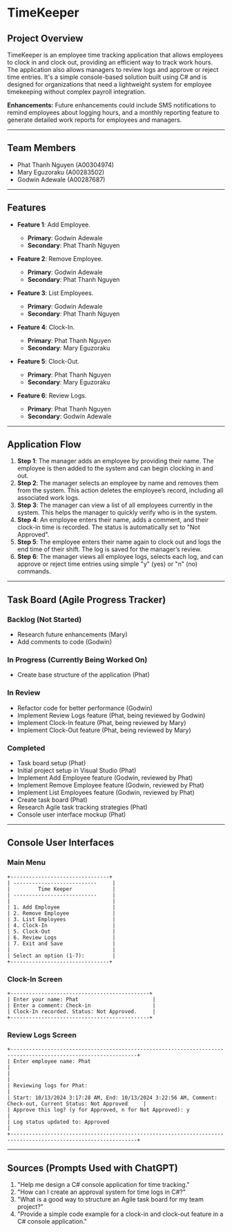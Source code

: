 # TimeKeeper

## Project Overview
TimeKeeper is an employee time tracking application that allows employees to clock in and clock out, providing an efficient way to track work hours. The application also allows managers to review logs and approve or reject time entries. It's a simple console-based solution built using C# and is designed for organizations that need a lightweight system for employee timekeeping without complex payroll integration.

**Enhancements:**
Future enhancements could include SMS notifications to remind employees about logging hours, and a monthly reporting feature to generate detailed work reports for employees and managers.

---

## Team Members
- Phat Thanh Nguyen (A00304974)
- Mary Eguzoraku (A00283502)
- Godwin Adewale (A00287687)

---

## Features

- **Feature 1**: Add Employee.
  - **Primary**: Godwin Adewale
  - **Secondary**: Phat Thanh Nguyen

- **Feature 2**: Remove Employee.
  - **Primary**: Godwin Adewale
  - **Secondary**: Phat Thanh Nguyen

- **Feature 3**: List Employees.
  - **Primary**: Godwin Adewale
  - **Secondary**: Phat Thanh Nguyen

- **Feature 4**: Clock-In.
  - **Primary**: Phat Thanh Nguyen
  - **Secondary**: Mary Eguzoraku

- **Feature 5**: Clock-Out.
  - **Primary**: Phat Thanh Nguyen
  - **Secondary**: Mary Eguzoraku

- **Feature 6**: Review Logs.
  - **Primary**: Phat Thanh Nguyen
  - **Secondary**: Godwin Adewale

---

## Application Flow

1. **Step 1**: The manager adds an employee by providing their name. The employee is then added to the system and can begin clocking in and out.
2. **Step 2**: The manager selects an employee by name and removes them from the system. This action deletes the employee’s record, including all associated work logs.
3. **Step 3**: The manager can view a list of all employees currently in the system. This helps the manager to quickly verify who is in the system.
4. **Step 4**: An employee enters their name, adds a comment, and their clock-in time is recorded. The status is automatically set to "Not Approved".
5. **Step 5**: The employee enters their name again to clock out and logs the end time of their shift. The log is saved for the manager’s review.
6. **Step 6**: The manager views all employee logs, selects each log, and can approve or reject time entries using simple "y" (yes) or "n" (no) commands.

---

## Task Board (Agile Progress Tracker)

### Backlog (Not Started)

- Research future enhancements (Mary)
- Add comments to code (Godwin)

### In Progress (Currently Being Worked On)
- Create base structure of the application (Phat)


### In Review
- Refactor code for better performance (Godwin)
- Implement Review Logs feature (Phat, being reviewed by Godwin)
- Implement Clock-In feature (Phat, being reviewed by Mary)
- Implement Clock-Out feature (Phat, being reviewed by Mary)


### Completed
- Task board setup (Phat)
- Initial project setup in Visual Studio (Phat)
- Implement Add Employee feature (Godwin, reviewed by Phat)
- Implement Remove Employee feature (Godwin, reviewed by Phat)
- Implement List Employees feature (Godwin, reviewed by Phat)
- Create task board (Phat)
- Research Agile task tracking strategies (Phat)
- Console user interface mockup (Phat)

---

## Console User Interfaces

### Main Menu

```text
+--------------------------------+
| ---------------------------     |
|         Time Keeper             |
| ---------------------------     |
|                                 |
| 1. Add Employee                 |
| 2. Remove Employee              |
| 3. List Employees               |
| 4. Clock-In                     |
| 5. Clock-Out                    |
| 6. Review Logs                  |
| 7. Exit and Save                |
|                                 |
| Select an option (1-7):         |
+--------------------------------+
```

### Clock-In Screen

```text
+---------------------------------------------+
| Enter your name: Phat                        |
| Enter a comment: Check-in                    |
| Clock-In recorded. Status: Not Approved.     |
+---------------------------------------------+
```

### Review Logs Screen

```text
+---------------------------------------------------------------------------------------------------------------+
| Enter employee name: Phat                                                                                      |
|                                                                                                                |
| Reviewing logs for Phat:                                                                                       |
| Start: 10/13/2024 3:17:28 AM, End: 10/13/2024 3:22:56 AM, Comment: Check-out, Current Status: Not Approved     |    
| Approve this log? (y for Approved, n for Not Approved): y                                                      |
| Log status updated to: Approved                                                                                |
+---------------------------------------------------------------------------------------------------------------+
```

---

## Sources (Prompts Used with ChatGPT)

1. "Help me design a C# console application for time tracking."
2. "How can I create an approval system for time logs in C#?"
3. "What is a good way to structure an Agile task board for my team project?"
4. "Provide a simple code example for a clock-in and clock-out feature in a C# console application."
